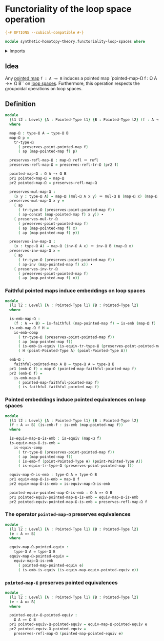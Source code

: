 # Functoriality of the loop space operation

```agda
{-# OPTIONS --cubical-compatible #-}

module synthetic-homotopy-theory.functoriality-loop-spaces where
```

<details><summary>Imports</summary>

```agda
open import foundation.action-on-identifications-functions
open import foundation.dependent-pair-types
open import foundation.embeddings
open import foundation.equivalences
open import foundation.faithful-maps
open import foundation.identity-types
open import foundation.universe-levels

open import structured-types.faithful-pointed-maps
open import structured-types.pointed-equivalences
open import structured-types.pointed-maps
open import structured-types.pointed-types

open import synthetic-homotopy-theory.loop-spaces
```

</details>

## Idea

Any [pointed map](structured-types.pointed-maps.md) `f : A →∗ B` induces a
pointed map `pointed-map-Ω f : Ω A →∗ Ω B`` on
[loop spaces](synthetic-homotopy-theory.loop-spaces.md). Furthermore, this
operation respects the groupoidal operations on loop spaces.

## Definition

```agda
module _
  {l1 l2 : Level} {A : Pointed-Type l1} {B : Pointed-Type l2} (f : A →∗ B)
  where

  map-Ω : type-Ω A → type-Ω B
  map-Ω p =
    tr-type-Ω
      ( preserves-point-pointed-map f)
      ( ap (map-pointed-map f) p)

  preserves-refl-map-Ω : map-Ω refl ＝ refl
  preserves-refl-map-Ω = preserves-refl-tr-Ω (pr2 f)

  pointed-map-Ω : Ω A →∗ Ω B
  pr1 pointed-map-Ω = map-Ω
  pr2 pointed-map-Ω = preserves-refl-map-Ω

  preserves-mul-map-Ω :
    (x y : type-Ω A) → map-Ω (mul-Ω A x y) ＝ mul-Ω B (map-Ω x) (map-Ω y)
  preserves-mul-map-Ω x y =
    ( ap
      ( tr-type-Ω (preserves-point-pointed-map f))
      ( ap-concat (map-pointed-map f) x y)) ∙
    ( preserves-mul-tr-Ω
      ( preserves-point-pointed-map f)
      ( ap (map-pointed-map f) x)
      ( ap (map-pointed-map f) y))

  preserves-inv-map-Ω :
    (x : type-Ω A) → map-Ω (inv-Ω A x) ＝ inv-Ω B (map-Ω x)
  preserves-inv-map-Ω x =
    ( ap
      ( tr-type-Ω (preserves-point-pointed-map f))
      ( ap-inv (map-pointed-map f) x)) ∙
    ( preserves-inv-tr-Ω
      ( preserves-point-pointed-map f)
      ( ap (map-pointed-map f) x))
```

### Faithful pointed maps induce embeddings on loop spaces

```agda
module _
  {l1 l2 : Level} {A : Pointed-Type l1} {B : Pointed-Type l2}
  where

  is-emb-map-Ω :
    (f : A →∗ B) → is-faithful (map-pointed-map f) → is-emb (map-Ω f)
  is-emb-map-Ω f H =
    is-emb-comp
      ( tr-type-Ω (preserves-point-pointed-map f))
      ( ap (map-pointed-map f))
      ( is-emb-is-equiv (is-equiv-tr-type-Ω (preserves-point-pointed-map f)))
      ( H (point-Pointed-Type A) (point-Pointed-Type A))

  emb-Ω :
    faithful-pointed-map A B → type-Ω A ↪ type-Ω B
  pr1 (emb-Ω f) = map-Ω (pointed-map-faithful-pointed-map f)
  pr2 (emb-Ω f) =
    is-emb-map-Ω
      ( pointed-map-faithful-pointed-map f)
      ( is-faithful-faithful-pointed-map f)
```

### Pointed embeddings induce pointed equivalences on loop spaces

```agda
module _
  {l1 l2 : Level} {A : Pointed-Type l1} {B : Pointed-Type l2}
  (f : A →∗ B) (is-emb-f : is-emb (map-pointed-map f))
  where

  is-equiv-map-Ω-is-emb : is-equiv (map-Ω f)
  is-equiv-map-Ω-is-emb =
    is-equiv-comp
      ( tr-type-Ω (preserves-point-pointed-map f))
      ( ap (map-pointed-map f))
      ( is-emb-f (point-Pointed-Type A) (point-Pointed-Type A))
      ( is-equiv-tr-type-Ω (preserves-point-pointed-map f))

  equiv-map-Ω-is-emb : type-Ω A ≃ type-Ω B
  pr1 equiv-map-Ω-is-emb = map-Ω f
  pr2 equiv-map-Ω-is-emb = is-equiv-map-Ω-is-emb

  pointed-equiv-pointed-map-Ω-is-emb : Ω A ≃∗ Ω B
  pr1 pointed-equiv-pointed-map-Ω-is-emb = equiv-map-Ω-is-emb
  pr2 pointed-equiv-pointed-map-Ω-is-emb = preserves-refl-map-Ω f
```

### The operator `pointed-map-Ω` preserves equivalences

```agda
module _
  {l1 l2 : Level} {A : Pointed-Type l1} {B : Pointed-Type l2}
  (e : A ≃∗ B)
  where

  equiv-map-Ω-pointed-equiv :
    type-Ω A ≃ type-Ω B
  equiv-map-Ω-pointed-equiv =
    equiv-map-Ω-is-emb
      ( pointed-map-pointed-equiv e)
      ( is-emb-is-equiv (is-equiv-map-equiv-pointed-equiv e))
```

### `pointed-map-Ω` preserves pointed equivalences

```agda
module _
  {l1 l2 : Level} {A : Pointed-Type l1} {B : Pointed-Type l2}
  (e : A ≃∗ B)
  where

  pointed-equiv-Ω-pointed-equiv :
    Ω A ≃∗ Ω B
  pr1 pointed-equiv-Ω-pointed-equiv = equiv-map-Ω-pointed-equiv e
  pr2 pointed-equiv-Ω-pointed-equiv =
    preserves-refl-map-Ω (pointed-map-pointed-equiv e)
```
